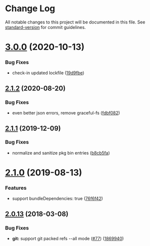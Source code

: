 # Change Log

All notable changes to this project will be documented in this file. See [standard-version](https://github.com/conventional-changelog/standard-version) for commit guidelines.

<a name="3.0.0"></a>
# [3.0.0](https://github.com/npm/read-package-json/compare/v2.1.2...v3.0.0) (2020-10-13)


### Bug Fixes

* check-in updated lockfile ([19d9fbe](https://github.com/npm/read-package-json/commit/19d9fbe))



<a name="2.1.2"></a>
## [2.1.2](https://github.com/npm/read-package-json/compare/v2.1.1...v2.1.2) (2020-08-20)


### Bug Fixes

* even better json errors, remove graceful-fs ([fdbf082](https://github.com/npm/read-package-json/commit/fdbf082))



<a name="2.1.1"></a>
## [2.1.1](https://github.com/npm/read-package-json/compare/v2.1.0...v2.1.1) (2019-12-09)


### Bug Fixes

* normalize and sanitize pkg bin entries ([b8cb5fa](https://github.com/npm/read-package-json/commit/b8cb5fa))



<a name="2.1.0"></a>
# [2.1.0](https://github.com/npm/read-package-json/compare/v2.0.13...v2.1.0) (2019-08-13)


### Features

* support bundleDependencies: true ([76f6f42](https://github.com/npm/read-package-json/commit/76f6f42))



<a name="2.0.13"></a>
## [2.0.13](https://github.com/npm/read-package-json/compare/v2.0.12...v2.0.13) (2018-03-08)


### Bug Fixes

* **git:** support git packed refs --all mode ([#77](https://github.com/npm/read-package-json/issues/77)) ([1869940](https://github.com/npm/read-package-json/commit/1869940))
